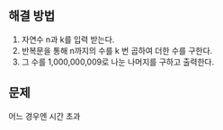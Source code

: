 ## 해결 방법
1. 자연수 n과 k를 입력 받는다.
2. 반복문을 통해 n까지의 수를 k 번 곱하여 더한 수를 구한다.
3. 그 수를 1,000,000,009로 나눈 나머지를 구하고 출력한다.

## 문제
어느 경우엔 시간 초과